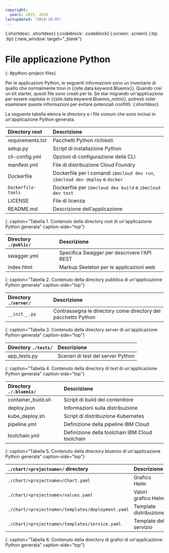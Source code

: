 ```yaml
---
copyright:
  years: 2015, 2018
lastupdated: "2018-10-05"
---
```


{:shortdesc: .shortdesc}
{:codeblock: .codeblock}
{:screen: .screen}
{:tip: .tip}
{:new_window: target="_blank"}

# File applicazione Python
{: #python-project-files}

Per le applicazioni Python, le seguenti informazioni sono un inventario di quello che normalmente trovi in {{site.data.keyword.Bluemix}}. Quando crei un kit starter, questi file sono creati per te. Se stai migrando un'applicazione per essere ospitata in {{site.data.keyword.Bluemix_notm}}, potresti voler esaminare queste informazioni per evitare potenziali conflitti.
{:shortdesc}

La seguente tabella elenca le directory e i file comuni che sono inclusi in un'applicazione Python generata.

| Directory root                                     | Descrizione                       |
|:------------------------------------------------|:------------------------------------------|
| requirements.txt | Pacchetti Python richiesti |
| setup.py | Script di installazione Python |
| cli-config.yml | Opzioni di configurazione della CLI |
| manifest.yml | File di distribuzione Cloud Foundry |
| Dockerfile | Dockerfile per i comandi `ibmcloud dev run`, `ibmcloud dev deploy` e `docker` |
| `Dockerfile-tools` | Dockerfile per `ibmcloud dev build` e `ibmcloud dev test` |
| LICENSE | File di licenza |
| README.md | Descrizione dell'applicazione |
{: caption="Tabella 1. Contenuto della directory root di un'applicazione Python generata" caption-side="top"}

| Directory `./public/` | Descrizione |
|:------------------------------------------------|:------------------------------------------|
| swagger.yml | Specifica Swagger per descrivere l'API REST |
| index.html | Markup Skeleton per le applicazioni web |
{: caption="Tabella 2. Contenuto della directory pubblica di un'applicazione Python generata" caption-side="top"}

| Directory `./server/` | Descrizione |
|:------------------------------------------------|:------------------------------------------|
| `__init__.py` | Contrassegna le directory come directory del pacchetto Python |
{: caption="Tabella 3. Contenuto della directory server di un'applicazione Python generata" caption-side="top"}

| Directory `./tests/` | Descrizione |
|:------------------------------------------------|:------------------------------------------|
| app_tests.py | Scenari di test del server Python |
{: caption="Tabella 4. Contenuto della directory di test di un'applicazione Python generata" caption-side="top"}

| Directory `./.bluemix/` | Descrizione |
|:------------------------------------------------|:------------------------------------------|
| container_build.sh | Script di build del contenitore |
| deploy.json | Informazioni sulla distribuzione |
| kube_deploy.sh | Script di distribuzione Kubernetes |
| pipeline.yml | Definizione della pipeline IBM Cloud |
| toolchain.yml | Definizione della toolchain IBM Cloud toolchain |
{: caption="Tabella 5. Contenuto della directory bluemix di un'applicazione Python generata" caption-side="top"}

| `./chart/<projectname>/` directory | Descrizione |
|:------------------------------------------------|:------------------------------------------|
| `./chart/<projectname>/Chart.yaml` | Grafico Helm |
| `./chart/<projectname>/values.yaml` | Valori grafico Helm |
| `./chart/<projectname>/templates/deployment.yaml` | Template distribuzione |
| `./chart/<projectname>/templates/service.yaml` | Template del servizio |
{: caption="Tabella 6. Contenuto della directory di grafici di un'applicazione Python generata" caption-side="top"}

